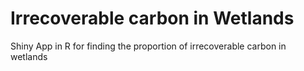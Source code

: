 # Irrecoverable carbon in Wetlands
Shiny App in R for finding the proportion of irrecoverable carbon in wetlands
